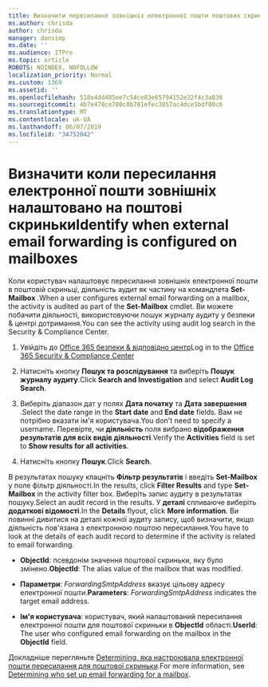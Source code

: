 ```yaml
---
title: Визначити пересилання зовнішніх електронної пошти поштових скриньок у журнали аудиту
ms.author: chrisda
author: chrisda
manager: dansimp
ms.date: ''
ms.audience: ITPro
ms.topic: article
ROBOTS: NOINDEX, NOFOLLOW
localization_priority: Normal
ms.custom: 1369
ms.assetid: ''
ms.openlocfilehash: 518e4dd485ee7c54ce83e65794152e32f4c3a836
ms.sourcegitcommit: 4b7e478ce700c0b781efec3857ac4dce5bdf00c6
ms.translationtype: MT
ms.contentlocale: uk-UA
ms.lasthandoff: 06/07/2019
ms.locfileid: "34752042"
---
```

# <a name="identify-when-external-email-forwarding-is-configured-on-mailboxes"></a><span data-ttu-id="ea488-102">Визначити коли пересилання електронної пошти зовнішніх налаштовано на поштові скриньки</span><span class="sxs-lookup"><span data-stu-id="ea488-102">Identify when external email forwarding is configured on mailboxes</span></span>

<span data-ttu-id="ea488-103">Коли користувач налаштовує пересилання зовнішніх електронної пошти в поштовій скриньці, діяльність аудит як частину на командлета **Set-Mailbox** .</span><span class="sxs-lookup"><span data-stu-id="ea488-103">When a user configures external email forwarding on a mailbox, the activity is audited as part of the **Set-Mailbox** cmdlet.</span></span> <span data-ttu-id="ea488-104">Ви можете побачити діяльності, використовуючи пошук журналу аудиту у безпеки & центрі дотримання.</span><span class="sxs-lookup"><span data-stu-id="ea488-104">You can see the activity using audit log search in the Security & Compliance Center.</span></span>

1. <span data-ttu-id="ea488-105">Увійдіть до [Office 365 безпеки & відповідно центр](https://protection.office.com/)</span><span class="sxs-lookup"><span data-stu-id="ea488-105">Log in to the [Office 365 Security & Compliance Center](https://protection.office.com/)</span></span>

2. <span data-ttu-id="ea488-106">Натисніть кнопку **Пошук та розслідування** та виберіть **Пошук журналу аудиту**.</span><span class="sxs-lookup"><span data-stu-id="ea488-106">Click **Search and Investigation** and select **Audit Log Search**.</span></span>

3. <span data-ttu-id="ea488-107">Виберіть діапазон дат у полях **Дата початку** та **Дата завершення** .</span><span class="sxs-lookup"><span data-stu-id="ea488-107">Select the date range in the **Start date** and **End date** fields.</span></span> <span data-ttu-id="ea488-108">Вам не потрібно вказати ім'я користувача.</span><span class="sxs-lookup"><span data-stu-id="ea488-108">You don't need to specify a username.</span></span> <span data-ttu-id="ea488-109">Перевірте, чи **діяльність** поля вибрано **відображення результатів для всіх видів діяльності**.</span><span class="sxs-lookup"><span data-stu-id="ea488-109">Verify the **Activities** field is set to **Show results for all activities**.</span></span>

4. <span data-ttu-id="ea488-110">Натисніть кнопку **Пошук**.</span><span class="sxs-lookup"><span data-stu-id="ea488-110">Click **Search**.</span></span>

<span data-ttu-id="ea488-111">В результатах пошуку клацніть **Фільтр результатів** і введіть **Set-Mailbox** у поле фільтр діяльності.</span><span class="sxs-lookup"><span data-stu-id="ea488-111">In the results, click **Filter Results** and type **Set-Mailbox** in the activity filter box.</span></span> <span data-ttu-id="ea488-112">Виберіть запис аудиту в результатах пошуку.</span><span class="sxs-lookup"><span data-stu-id="ea488-112">Select an audit record in the results.</span></span> <span data-ttu-id="ea488-113">У **деталі** спливаюче виберіть **додаткові відомості**.</span><span class="sxs-lookup"><span data-stu-id="ea488-113">In the **Details** flyout, click **More information**.</span></span> <span data-ttu-id="ea488-114">Ви повинні дивитися на деталі кожної аудиту запису, щоб визначити, якщо діяльність пов'язана з електронною поштою пересилання.</span><span class="sxs-lookup"><span data-stu-id="ea488-114">You have to look at the details of each audit record to determine if the activity is related to email forwarding.</span></span>

- <span data-ttu-id="ea488-115">**ObjectId**: псевдонім значення поштової скриньки, яку було змінено.</span><span class="sxs-lookup"><span data-stu-id="ea488-115">**ObjectId**: The alias value of the mailbox that was modified.</span></span>

- <span data-ttu-id="ea488-116">**Параметри**: _ForwardingSmtpAddress_ вказує цільову адресу електронної пошти.</span><span class="sxs-lookup"><span data-stu-id="ea488-116">**Parameters**: _ForwardingSmtpAddress_ indicates the target email address.</span></span>

- <span data-ttu-id="ea488-117">**Ім'я користувача**: користувач, який налаштований пересилання електронної пошти для поштової скриньки в **ObjectId** області.</span><span class="sxs-lookup"><span data-stu-id="ea488-117">**UserId**: The user who configured email forwarding on the mailbox in the **ObjectId** field.</span></span>

<span data-ttu-id="ea488-118">Докладніше перегляньте [Determining, яка настроювала електронної пошти пересилання для поштової скриньки](https://docs.microsoft.com/office365/securitycompliance/auditing-troubleshooting-scenarios#determining-who-set-up-email-forwarding-for-a-mailbox).</span><span class="sxs-lookup"><span data-stu-id="ea488-118">For more information, see [Determining who set up email forwarding for a mailbox](https://docs.microsoft.com/office365/securitycompliance/auditing-troubleshooting-scenarios#determining-who-set-up-email-forwarding-for-a-mailbox).</span></span>
